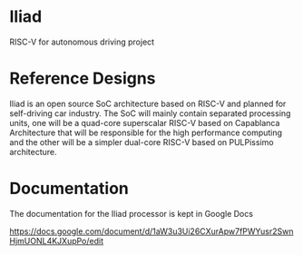 # Iliad

RISC-V for autonomous driving project

# Reference Designs

Iliad is an open source SoC architecture based on RISC-V and planned for self-driving car industry.
The SoC will mainly contain separated processing units, one will be a quad-core superscalar RISC-V based on Capablanca Architecture that will be responsible for the high performance computing and the other will be a simpler dual-core RISC-V based on PULPissimo architecture.


# Documentation

The documentation for the Iliad processor is kept in Google Docs

https://docs.google.com/document/d/1aW3u3Ui26CXurApw7fPWYusr2SwnHjmUONL4KJXupPo/edit
